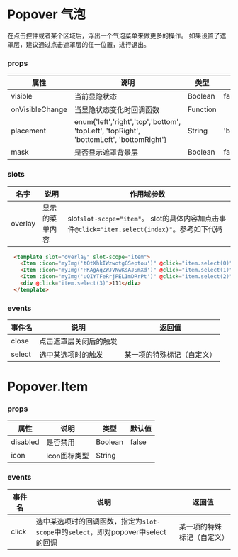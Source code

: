 # Popover 气泡

在点击控件或者某个区域后，浮出一个气泡菜单来做更多的操作。 如果设置了遮罩层，建议通过点击遮罩层的任一位置，进行退出。


### props

| 属性 | 说明 | 类型 | 默认值 |
| --- | --- | --- | --- |
| visible | 当前显隐状态 | Boolean | false |
| onVisibleChange | 当显隐状态变化时回调函数 | Function | |
| placement | enum{'left','right','top','bottom', 'topLeft', 'topRight', 'bottomLeft', 'bottomRight'} | String | 'bottomRight' |
| mask | 是否显示遮罩背景层 | Boolean | false |

### slots

| 名字 | 说明 | 作用域参数 |
| --- | --- | --- |
| overlay | 显示的菜单内容 | slot`slot-scope="item"`。 slot的具体内容加点击事件`@click="item.select(index)"`。参考如下代码 |

``` html
  <template slot="overlay" slot-scope="item">
    <Item :icon="myImg('tOtXhkIWzwotgGSeptou')" @click="item.select(0)">Scan</Item>
    <Item :icon="myImg('PKAgAqZWJVNwKsAJSmXd')" @click="item.select(1)">My Qrcode</Item>
    <Item :icon="myImg('uQIYTFeRrjPELImDRrPt')" @click="item.select(2)">Help</Item>
    <div @click="item.select(3)">111</div>
  </template>
```

### events

| 事件名 | 说明 | 返回值 |
| --- | --- | --- |
| close | 点击遮罩层关闭后的触发 |  |
| select | 选中某选项时的触发 | 某一项的特殊标记（自定义） |

# Popover.Item
### props

| 属性 | 说明 | 类型 | 默认值 |
| --- | --- | --- | --- |
| disabled | 是否禁用 | Boolean | false |
| icon | icon图标类型 | String | |

### events
| 事件名 | 说明 | 返回值 |
| --- | --- | --- |
| click | 选中某选项时的回调函数，指定为`slot-scope`中的`select`，即对popover中select的回调 | 某一项的特殊标记（自定义） |
